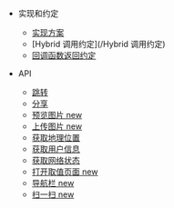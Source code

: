 - 实现和约定
  - [实现方案](/实现方案)
  - [Hybrid 调用约定](/Hybrid 调用约定)
  - [回调函数返回约定](/回调函数返回约定)

- API
  - [跳转](/跳转)
  - [分享](/分享)
  - [预览图片 new](/预览图片)
  - [上传图片 new](/上传图片)
  - [获取地理位置](/获取地理位置)
  - [获取用户信息](/获取用户信息)
  - [获取网络状态](/获取网络状态)
  - [打开取值页面 new](/打开取值页面)
  - [导航栏 new](/导航栏)
  - [扫一扫 new](/扫一扫)
